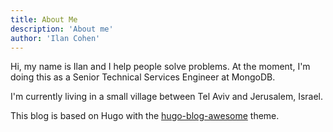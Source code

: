 ```yaml
---
title: About Me
description: 'About me'
author: 'Ilan Cohen'
---
```


Hi, my name is Ilan and I help people solve problems. At the moment, I'm doing this as a Senior Technical Services Engineer at MongoDB.

I'm currently living in a small village between Tel Aviv and Jerusalem, Israel.

This blog is based on Hugo with the [hugo-blog-awesome](https://github.com/hugo-sid/hugo-blog-awesome) theme.